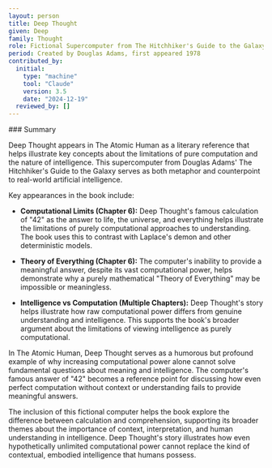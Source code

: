 ```yaml
---
layout: person
title: Deep Thought
given: Deep
family: Thought
role: Fictional Supercomputer from The Hitchhiker's Guide to the Galaxy
period: Created by Douglas Adams, first appeared 1978
contributed_by:
  initial:
    type: "machine"
    tool: "Claude"
    version: 3.5
    date: "2024-12-19"
  reviewed_by: []
---
```


<div class="machine-commentary" markdown="1">
### Summary

Deep Thought appears in The Atomic Human as a literary reference that helps illustrate key concepts about the limitations of pure computation and the nature of intelligence. This supercomputer from Douglas Adams' The Hitchhiker's Guide to the Galaxy serves as both metaphor and counterpoint to real-world artificial intelligence.

Key appearances in the book include:

- **Computational Limits (Chapter 6):** Deep Thought's famous calculation of "42" as the answer to life, the universe, and everything helps illustrate the limitations of purely computational approaches to understanding. The book uses this to contrast with Laplace's demon and other deterministic models.

- **Theory of Everything (Chapter 6):** The computer's inability to provide a meaningful answer, despite its vast computational power, helps demonstrate why a purely mathematical "Theory of Everything" may be impossible or meaningless.

- **Intelligence vs Computation (Multiple Chapters):** Deep Thought's story helps illustrate how raw computational power differs from genuine understanding and intelligence. This supports the book's broader argument about the limitations of viewing intelligence as purely computational.

In The Atomic Human, Deep Thought serves as a humorous but profound example of why increasing computational power alone cannot solve fundamental questions about meaning and intelligence. The computer's famous answer of "42" becomes a reference point for discussing how even perfect computation without context or understanding fails to provide meaningful answers.

The inclusion of this fictional computer helps the book explore the difference between calculation and comprehension, supporting its broader themes about the importance of context, interpretation, and human understanding in intelligence. Deep Thought's story illustrates how even hypothetically unlimited computational power cannot replace the kind of contextual, embodied intelligence that humans possess.

</div>
